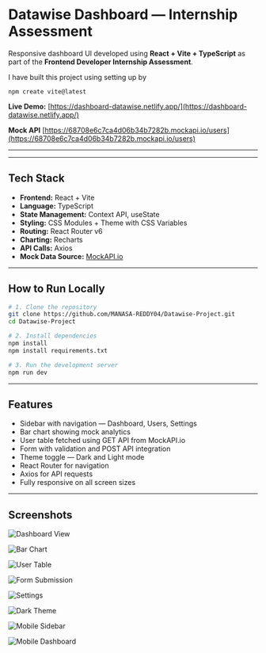 # Datawise Dashboard — Internship Assessment

 Responsive dashboard UI developed using **React + Vite + TypeScript** as part of the **Frontend Developer Internship Assessment**.

 I have built this project using setting up by
 ```
npm create vite@latest
```

**Live Demo:** [https://dashboard-datawise.netlify.app/](https://dashboard-datawise.netlify.app/)

**Mock API** [https://68708e6c7ca4d06b34b7282b.mockapi.io/users](https://68708e6c7ca4d06b34b7282b.mockapi.io/users)

---
---

##  Tech Stack

- **Frontend:** React + Vite
- **Language:** TypeScript
- **State Management:** Context API, useState
- **Styling:** CSS Modules + Theme with CSS Variables
- **Routing:** React Router v6
- **Charting:** Recharts
- **API Calls:** Axios
- **Mock Data Source:** [MockAPI.io](https://mockapi.io)

---

##  How to Run Locally

```bash
# 1. Clone the repository
git clone https://github.com/MANASA-REDDY04/Datawise-Project.git
cd Datawise-Project

# 2. Install dependencies
npm install
npm install requirements.txt

# 3. Run the development server
npm run dev
```

---
##  Features

-  Sidebar with navigation — Dashboard, Users, Settings
-  Bar chart showing mock analytics
-  User table fetched using GET API from MockAPI.io
-  Form with validation and POST API integration
-  Theme toggle — Dark and Light mode
-  React Router for navigation
-  Axios for API requests
-  Fully responsive on all screen sizes

---

##  Screenshots


![Dashboard View](./public/img1.png)

![Bar Chart](./public/img2.png)

![User Table](./public/img3.png)

![Form Submission](./public/img4.png)

![Settings](./public/img5.png)

![Dark Theme](./public/img6.png)

![Mobile Sidebar](./public/img7.png)

![Mobile Dashboard](./public/img8.png)



